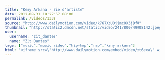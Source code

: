 ```yaml
---
title: "Keny Arkana - Vie d'artiste"
date: 2012-08-31 19:27:57 00:00
permalink: /videos/1338
source: "http://www.dailymotion.com/video/k767XoUOjjmc0X3jDfU"
thumbnail: "http://static2.dmcdn.net/static/video/241/800/49008142:jpeg_preview_medium.jpg?20120831160015"
user:
  username: "zit_dantes"
  name: "Zit Dantes"
tags: ["music","music video","hip-hop","rap","keny arkana"]
html: "<iframe src=\"http://www.dailymotion.com/embed/video/xt6exa\" width=\"480\" height=\"209\" frameborder=\"0\"></iframe>"
---
```


